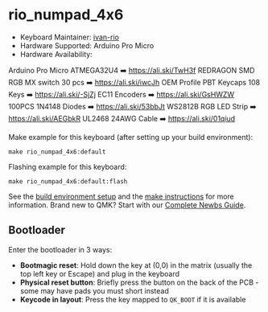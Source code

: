 # rio_numpad_4x6

* Keyboard Maintainer: [ivan-rio](https://github.com/ivan-rio)
* Hardware Supported: Arduino Pro Micro
* Hardware Availability: 

Arduino Pro Micro ATMEGA32U4 ➡️ https://ali.ski/TwH3f
REDRAGON SMD RGB MX switch 30 pcs ➡️ https://ali.ski/iwcJh
OEM Profile PBT Keycaps 108 Keys ➡️ https://ali.ski/-SjZj
EC11 Encoders ➡️ https://ali.ski/GsHWZW
100PCS 1N4148 Diodes ➡️ https://ali.ski/53bbJt
WS2812B RGB LED Strip ➡️ https://ali.ski/AEGbkR
UL2468 24AWG Cable ➡️ https://ali.ski/01qiud

Make example for this keyboard (after setting up your build environment):

    make rio_numpad_4x6:default

Flashing example for this keyboard:

    make rio_numpad_4x6:default:flash

See the [build environment setup](https://docs.qmk.fm/#/getting_started_build_tools) and the [make instructions](https://docs.qmk.fm/#/getting_started_make_guide) for more information. Brand new to QMK? Start with our [Complete Newbs Guide](https://docs.qmk.fm/#/newbs).

## Bootloader

Enter the bootloader in 3 ways:

* **Bootmagic reset**: Hold down the key at (0,0) in the matrix (usually the top left key or Escape) and plug in the keyboard
* **Physical reset button**: Briefly press the button on the back of the PCB - some may have pads you must short instead
* **Keycode in layout**: Press the key mapped to `QK_BOOT` if it is available
